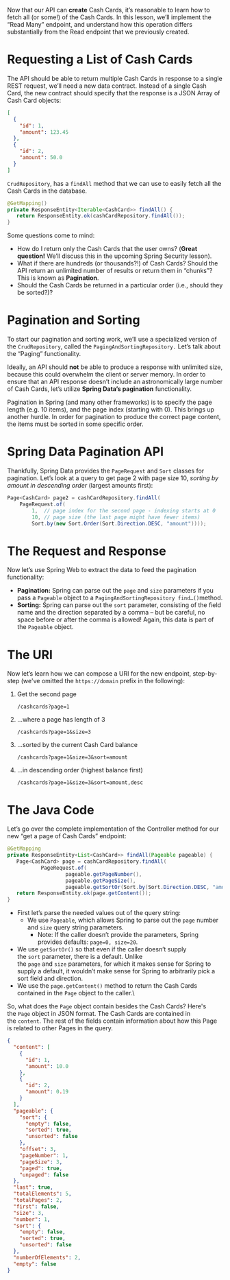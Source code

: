 Now that our API can **create** Cash Cards, it’s reasonable to learn how to fetch all (or some!) of the Cash Cards. In this lesson, we’ll implement the “Read Many” endpoint, and understand how this operation differs substantially from the Read endpoint that we previously created.

# Requesting a List of Cash Cards

The API should be able to return multiple Cash Cards in response to a single REST request, we’ll need a new data contract. Instead of a single Cash Card, the new contract should specify that the response is a JSON Array of Cash Card objects:

```json
[
  {
    "id": 1,
    "amount": 123.45
  },
  {
    "id": 2,
    "amount": 50.0
  }
]
```

`CrudRepository`, has a `findAll` method that we can use to easily fetch all the Cash Cards in the database.

```java
@GetMapping()
private ResponseEntity<Iterable<CashCard>> findAll() {
   return ResponseEntity.ok(cashCardRepository.findAll());
}
```

Some questions come to mind:

- How do I return only the Cash Cards that the user owns? (**Great question!** We’ll discuss this in the upcoming Spring Security lesson).
- What if there are hundreds (or thousands?!) of Cash Cards? Should the API return an unlimited number of results or return them in “chunks”? This is known as **Pagination**.
- Should the Cash Cards be returned in a particular order (i.e., should they be sorted?)?
# Pagination and Sorting

To start our pagination and sorting work, we’ll use a specialized version of the `CrudRepository`, called the `PagingAndSortingRepository.` Let’s talk about the “Paging” functionality.

Ideally, an API should **not** be able to produce a response with unlimited size, because this could overwhelm the client or server memory. In order to ensure that an API response doesn’t include an astronomically large number of Cash Cards, let’s utilize **Spring Data’s pagination** functionality.

Pagination in Spring (and many other frameworks) is to specify the page length (e.g. 10 items), and the page index (starting with 0). This brings up another hurdle. In order for pagination to produce the correct page content, the items must be sorted in some specific order.

# Spring Data Pagination API

Thankfully, Spring Data provides the `PageRequest` and `Sort` classes for pagination. Let’s look at a query to get page 2 with page size 10, _sorting by amount in descending order_ (largest amounts first):

```java
Page<CashCard> page2 = cashCardRepository.findAll(
    PageRequest.of(
        1,  // page index for the second page - indexing starts at 0
        10, // page size (the last page might have fewer items)
        Sort.by(new Sort.Order(Sort.Direction.DESC, "amount"))));

```

# The Request and Response

Now let’s use Spring Web to extract the data to feed the pagination functionality:

- **Pagination:** Spring can parse out the `page` and `size` parameters if you pass a `Pageable` object to a `PagingAndSortingRepository find…()`method.
- **Sorting:** Spring can parse out the `sort` parameter, consisting of the field name and the direction separated by a comma – but be careful, no space before or after the comma is allowed! Again, this data is part of the `Pageable` object.

# The URI

Now let’s learn how we can compose a URI for the new endpoint, step-by-step (we've omitted the `https://domain` prefix in the following):

1. Get the second page
    
    `/cashcards?page=1`
    
2. …where a page has length of 3
    
    `/cashcards?page=1&size=3`
    
3. …sorted by the current Cash Card balance
    
    `/cashcards?page=1&size=3&sort=amount`
    
4. …in descending order (highest balance first)
    
    `/cashcards?page=1&size=3&sort=amount,desc`

# The Java Code

Let’s go over the complete implementation of the Controller method for our new “get a page of Cash Cards” endpoint:

```java
@GetMapping
private ResponseEntity<List<CashCard>> findAll(Pageable pageable) {
   Page<CashCard> page = cashCardRepository.findAll(
           PageRequest.of(
                   pageable.getPageNumber(),
                   pageable.getPageSize(),
                   pageable.getSortOr(Sort.by(Sort.Direction.DESC, "amount"))));
   return ResponseEntity.ok(page.getContent());
}
```

- First let’s parse the needed values out of the query string:
    - We use `Pageable`, which allows Spring to parse out the `page` number and `size` query string parameters.
        - Note: If the caller doesn’t provide the parameters, Spring provides defaults: `page=0, size=20`.
- We use `getSortOr()` so that even if the caller doesn’t supply the `sort` parameter, there is a default. Unlike the `page` and `size` parameters, for which it makes sense for Spring to supply a default, it wouldn’t make sense for Spring to arbitrarily pick a sort field and direction.
- We use the `page.getContent()` method to return the Cash Cards contained in the `Page` object to the caller.\

So, what does the `Page` object contain besides the Cash Cards? Here's the `Page` object in JSON format. The Cash Cards are contained in the `content`. The rest of the fields contain information about how this Page is related to other Pages in the query.

```json
{
  "content": [
    {
      "id": 1,
      "amount": 10.0
    },
    {
      "id": 2,
      "amount": 0.19
    }
  ],
  "pageable": {
    "sort": {
      "empty": false,
      "sorted": true,
      "unsorted": false
    },
    "offset": 3,
    "pageNumber": 1,
    "pageSize": 3,
    "paged": true,
    "unpaged": false
  },
  "last": true,
  "totalElements": 5,
  "totalPages": 2,
  "first": false,
  "size": 3,
  "number": 1,
  "sort": {
    "empty": false,
    "sorted": true,
    "unsorted": false
  },
  "numberOfElements": 2,
  "empty": false
}
```


